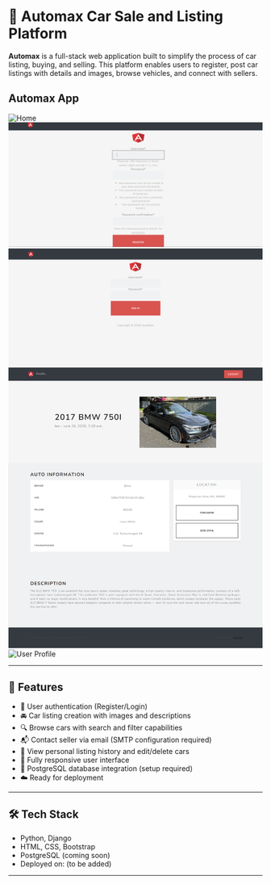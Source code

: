 # 🚗 Automax Car Sale and Listing Platform

**Automax** is a full-stack web application built to simplify the process of car listing, buying, and selling. This platform enables users to register, post car listings with details and images, browse vehicles, and connect with sellers.

## Automax App
![Home](./images/home.png)
![Register](./images/register.png)
![Sign In](./images/sign_in.png)
![Car Listings](./images/view.png)
![User Profile](./images/profile.png)

---

## 🌟 Features

- 🔐 User authentication (Register/Login)
- 🚘 Car listing creation with images and descriptions
- 🔍 Browse cars with search and filter capabilities
- 📬 Contact seller via email (SMTP configuration required)
- 🧾 View personal listing history and edit/delete cars
- 📱 Fully responsive user interface
- 💾 PostgreSQL database integration (setup required)
- ☁️ Ready for deployment

---

## 🛠 Tech Stack

- Python, Django
- HTML, CSS, Bootstrap
- PostgreSQL (coming soon)
- Deployed on: (to be added)
---

